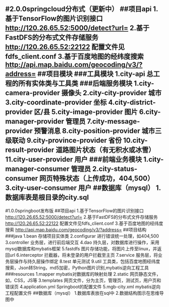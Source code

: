 #2.0.0springcloud分布式（更新中）
##项目api
    1.基于TensorFlow的图片识别接口 http://120.26.65.52:5000/detect?url=
    2.基于FastDFS的分布式文件存储服务 http://120.26.65.52:22122 配置文件见fdfs_client.conf
    3.基于百度地图的经纬度搜索 http://api.map.baidu.com/geocoding/v3/?address=
##项目模块
###工具模块
	1.city-api						总工程的所有实体类与工具类
###后端服务模块
	1.city-camera-provider			摄像头
	2.city-city-provider			城市
	3.city-coordinate-provider		坐标
	4.city-district-provider		区/县
	5.city-image-provider			图片
	6.city-manager-provider			管理员
	7.city-message-provider			预警消息
	8.city-position-provider		城市三级联动
	9.city-province-provider		省份
	10.city-result-provider			道路图片状态（有无积水或冰雪）
	11.city-user-provider			用户
###前端业务模块
	1.city-manager-consumer			管理员
	2.city-status-consumer			网页特殊状态（上传成功，404,500）
	3.city-user-consumer			用户
##数据库（mysql）
    1.数据库表是根目录的city.sql
----------------------------------------------------------------------------------------------------------

#1.0.0springboot发布版
##项目api
    1.基于TensorFlow的图片识别接口 http://120.26.65.52:5000/detect?url=
    2.基于FastDFS的分布式文件存储服务 http://120.26.65.52:22122 配置文件见fdfs_client.conf
    3.基于百度地图的经纬度搜索 http://api.map.baidu.com/geocoding/v3/?address=
##项目结构
###java
    1.bean 存储项目实体类
    2.configurar 进行错误统一处理，如404,500
    3.controller 业务层，进行前后端交互
	4.dao 持久层，对数据库进行操作，采用mysql数据库和mybatis框架
    5.fastdfs 图片存储功能，将图片上传至linux，并返回url
    6.interceptor 拦截器，将未登录的用户拦截至主页
    7.service 服务层，将业务层操作与持久层操作绑定
    8.test 单元测试
    9.util 工具类，包括百度地图经纬度搜索，Json转String，md5加密，Python图片识别,mybatis逆向工程工具
###resources
    1.mapper mybatis对数据库的映射处理
    2.static 网页静态文件，如，CSS，JS等
    3.templates 网页文件，分为主页，管理页，测试页，用户页和错误页
    4.application.yml Springboot的配置文件
    5.mgb-city.xml mybatis逆向工程配置文件
##数据库（mysql）
    1.数据库表放在sql中
    2.数据结构图示在思维导图中